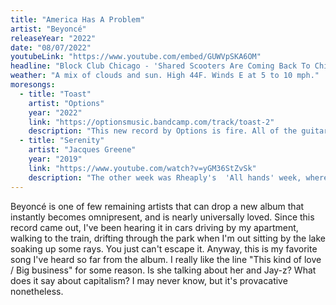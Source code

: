 ```yaml
---
title: "America Has A Problem"
artist: "Beyoncé"
releaseYear: "2022"
date: "08/07/2022"
youtubeLink: "https://www.youtube.com/embed/GUWVpSKA6OM"
headline: "Block Club Chicago - 'Shared Scooters Are Coming Back To Chicago This Spring, With 4,000 Expected To Hit The Streets'"
weather: "A mix of clouds and sun. High 44F. Winds E at 5 to 10 mph."
moresongs:
  - title: "Toast"
    artist: "Options"
    year: "2022"
    link: "https://optionsmusic.bandcamp.com/track/toast-2"
    description: "This new record by Options is fire. All of the guitar tones rule. It's a challenge to make guitar music that's interesting in this day and age, but Seth Engel has done it!"
  - title: "Serenity"
    artist: "Jacques Greene"
    year: "2019"
    link: "https://www.youtube.com/watch?v=yGM36StZvSk"
    description: "The other week was Rheaply's  'All hands' week, where the entire company convenes in Chicago and we work together in the office all week long (and go to after-hours events every night 😅). One of my co-workers who's also a music journalist on the side introduced me to this killer track and artist and the idea of IDM (intellectual dance music). Good stuff!"
---
```


Beyoncé is one of few remaining artists that can drop a new album that instantly becomes omnipresent, and is nearly universally loved. Since this record came out, I've been hearing it in cars driving by my apartment, walking to the train, drifting through the park when I'm out sitting by the lake soaking up some rays. You just can't escape it. Anyway, this is my favorite song I've heard so far from the album. I really like the line "This kind of love / Big business" for some reason. Is she talking about her and Jay-z? What does it say about capitalism? I may never know, but it's provacative nonetheless.
